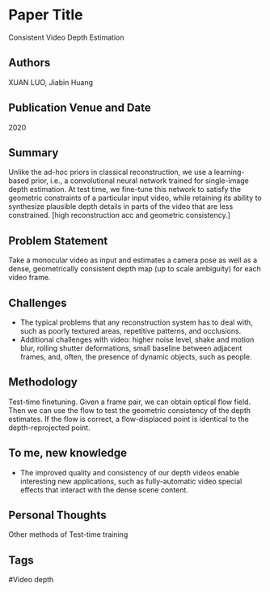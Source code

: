 # Paper Title
Consistent Video Depth Estimation

## Authors
XUAN LUO, Jiabin Huang

## Publication Venue and Date
2020

## Summary
Unlike the ad-hoc priors in classical reconstruction, we use a learning-based prior, i.e., a convolutional neural network trained for single-image depth estimation. At test time, we fine-tune this network to satisfy the geometric constraints of a particular input video, while retaining its ability to synthesize plausible depth details in parts of the video that are less constrained. [high reconstruction acc and geometric consistency.]

## Problem Statement
Take a monocular video as input and estimates a camera pose as well as a dense, geometrically consistent depth map (up to scale ambiguity) for each video frame.

## Challenges
- The typical problems that any reconstruction system has to deal with, such as poorly textured areas, repetitive patterns, and occlusions. 
- Additional challenges with video: higher noise level, shake and motion blur, rolling shutter deformations, small baseline between adjacent frames, and, often, the presence of
dynamic objects, such as people.

## Methodology
Test-time finetuning.
Given a frame pair, we can obtain optical flow field. Then we can use the flow to test the geometric consistency of the depth estimates. If the flow is correct, a flow-displaced point is identical to the depth-reprojected point.

## To me, new knowledge
- The improved quality and consistency of our depth videos enable interesting new applications, such as fully-automatic video special effects that interact with the dense scene content.

## Personal Thoughts
Other methods of Test-time training 

## Tags
#Video depth